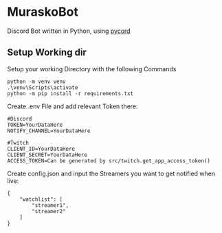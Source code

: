 # MuraskoBot
Discord Bot written in Python, using [pycord](https://github.com/Pycord-Development/pycord)

## Setup Working dir
Setup your working Directory with the following Commands
```
python -m venv venv
.\venv\Scripts\activate 
python -m pip install -r requirements.txt
```

Create .env File and add relevant Token there:
```
#Discord
TOKEN=YourDataHere
NOTIFY_CHANNEL=YourDataHere

#Twitch
CLIENT_ID=YourDataHere
CLIENT_SECRET=YourDataHere
ACCESS_TOKEN=Can be generated by src/twitch.get_app_access_token()
```

Create config.json and input the Streamers you want to get notified when live:
```
{
    "watchlist": [
        "streamer1",
        "streamer2"
    ]
}
```